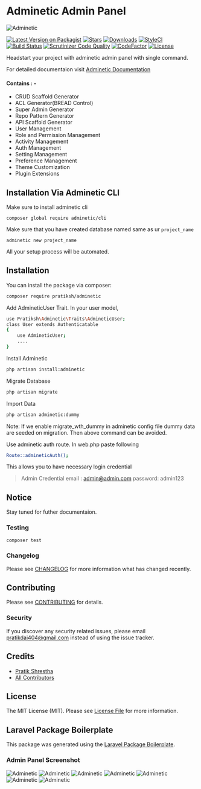 # Adminetic Admin Panel

![Adminetic](https://github.com/pratiksh404/adminetic/blob/main/payload/static/documentation/banner.png)

[![Latest Version on Packagist](https://img.shields.io/packagist/v/pratiksh/adminetic.svg?style=flat-square)](https://packagist.org/packages/pratiksh/adminetic)
[![Stars](https://img.shields.io/github/stars/pratiksh404/adminetic)](https://github.com/pratiksh404/adminetic/stargazers) [![Downloads](https://img.shields.io/packagist/dt/pratiksh/adminetic.svg?style=flat-square)](https://packagist.org/packages/pratiksh/adminetic) [![StyleCI](https://github.styleci.io/repos/372560942/shield?branch=main)](https://github.styleci.io/repos/372560942?branch=main) [![Build Status](https://scrutinizer-ci.com/g/pratiksh404/adminetic/badges/build.png?b=main)](https://scrutinizer-ci.com/g/pratiksh404/adminetic/build-status/main) [![Scrutinizer Code Quality](https://scrutinizer-ci.com/g/pratiksh404/adminetic/badges/quality-score.png?b=main)](https://scrutinizer-ci.com/g/pratiksh404/adminetic/?branch=main) [![CodeFactor](https://www.codefactor.io/repository/github/pratiksh404/adminetic/badge)](https://www.codefactor.io/repository/github/pratiksh404/adminetic) [![License](https://img.shields.io/github/license/pratiksh404/adminetic)](//packagist.org/packages/pratiksh/adminetic)

Headstart your project with adminetic admin panel with single command.

For detailed documentaion visit [Adminetic Documentation](https://pratikdai404.gitbook.io/adminetic/)

#### Contains : -

- CRUD Scaffold Generator
- ACL Generator(BREAD Control)
- Super Admin Generator
- Repo Pattern Generator
- API Scaffold Generator
- User Management
- Role and Permission Management
- Activity Management
- Auth Management
- Setting Management
- Preference Management
- Theme Customization
- Plugin Extensions

## Installation Via Adminetic CLI
Make sure to install adminetic cli
```
composer global require adminetic/cli
```

Make sure that you have created database named same as ur `project_name`
```
adminetic new project_name
```
All your setup process will be automated.
## Installation

You can install the package via composer:

```bash
composer require pratiksh/adminetic
```

Add AdmineticUser Trait.
In your user model,

```sh
use Pratiksh\Adminetic\Traits\AdmineticUser;
class User extends Authenticatable
{
    use AdmineticUser;
    ....
}
```

Install Adminetic

```sh
php artisan install:adminetic
```

Migrate Database

```sh
php artisan migrate
```

Import Data

```sh
php artisan adminetic:dummy
```

Note: If we enable migrate_wth_dummy in adminetic config file dummy data are seeded on migration. Then above command can be avoided.

Use adminetic auth route.
In web.php paste following

```sh
Route::admineticAuth();
```

This allows you to have necessary login credential

> Admin Credential
> email : admin@admin.com
> password: admin123

## Notice

Stay tuned for futher documentaion.

### Testing

```bash
composer test
```

### Changelog

Please see [CHANGELOG](CHANGELOG.md) for more information what has changed recently.

## Contributing

Please see [CONTRIBUTING](CONTRIBUTING.md) for details.

### Security

If you discover any security related issues, please email pratikdai404@gmail.com instead of using the issue tracker.

## Credits

- [Pratik Shrestha](https://github.com/pratiksh)
- [All Contributors](../../contributors)

## License

The MIT License (MIT). Please see [License File](LICENSE.md) for more information.

## Laravel Package Boilerplate

This package was generated using the [Laravel Package Boilerplate](https://laravelpackageboilerplate.com).

### Admin Panel Screenshot

![Adminetic](https://github.com/pratiksh404/adminetic/blob/main/payload/static/documentation/webcapture.jpeg)
![Adminetic](https://github.com/pratiksh404/adminetic/blob/main/payload/static/documentation/dashboard.jpg)
![Adminetic](https://github.com/pratiksh404/adminetic/blob/main/payload/static/documentation/profile.jpg)
![Adminetic](https://github.com/pratiksh404/adminetic/blob/main/payload/static/documentation/bread.jpg)
![Adminetic](https://github.com/pratiksh404/adminetic/blob/main/payload/static/documentation/role.jpg)
![Adminetic](https://github.com/pratiksh404/adminetic/blob/main/payload/static/documentation/activity.jpg)
![Adminetic](https://github.com/pratiksh404/adminetic/blob/main/payload/static/documentation/login.jpg)
